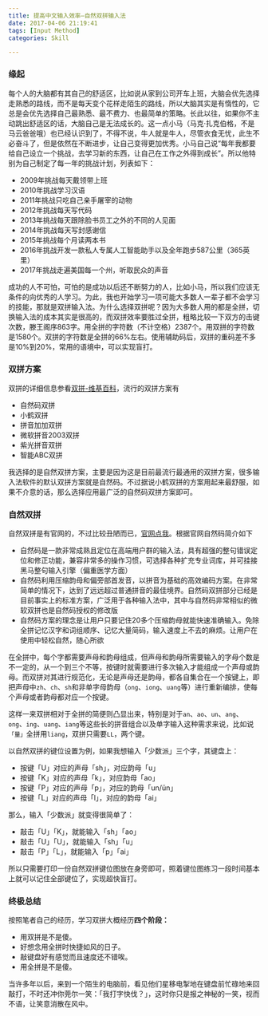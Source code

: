 ```yaml
---
title: 提高中文输入效率—自然双拼输入法
date: 2017-04-06 21:19:41
tags: [Input Method]
categories: Skill

---
```


### 缘起

每个人的大脑都有其自己的舒适区，比如说从家到公司开车上班，大脑会优先选择走熟悉的路线，而不是每天变个花样走陌生的路线，所以大脑其实是有惰性的，它总是会优先选择自己最熟悉、最不费力、也最简单的策略。长此以往，如果你不主动跳出舒适区的话，大脑自己是无法成长的。这一点小马（马克·扎克伯格，不是马云爸爸哦）也已经认识到了，不得不说，牛人就是牛人，尽管衣食无忧，此生不必奋斗了，但是依然在不断进步，让自己变得更加优秀。小马自己说“每年我都要给自己设立一个挑战，去学习新的东西，让自己在工作之外得到成长”。所以他特别为自己制定了每一年的挑战计划，列表如下：

- 2009年挑战每天戴领带上班
- 2010年挑战学习汉语
- 2011年挑战只吃自己亲手屠宰的动物
- 2012年挑战每天写代码
- 2013年挑战每天跟除脸书员工之外的不同的人见面
- 2014年挑战每天写封感谢信
- 2015年挑战每个月读两本书
- 2016年挑战开发一款私人专属人工智能助手以及全年跑步587公里（365英里）
- 2017年挑战走遍美国每一个州，听取民众的声音

成功的人不可怕，可怕的是成功以后还不断努力的人，比如小马，所以我们应该无条件的向优秀的人学习。为此，我也开始学习一项可能大多数人一辈子都不会学习的技能，那就是双拼输入法。为什么选择双拼呢？因为大多数人用的都是全拼，切换输入法的成本其实是很高的，而双拼效率要胜过全拼，粗略比较一下双方的击键次数，滕王阁序863字。用全拼的字符数（不计空格）2387个。用双拼的字符数是1580个。双拼的字符数是全拼的66%左右。使用辅助码后，双拼的重码差不多是10%到20%，常用的语境中，可以实现盲打。

### 双拼方案

双拼的详细信息参看[双拼-维基百科](https://zh.wikipedia.org/wiki/%E5%8F%8C%E6%8B%BC)，流行的双拼方案有
- 自然码双拼
- 小鹤双拼
- 拼音加加双拼
- 微软拼音2003双拼
- 紫光拼音双拼
- 智能ABC双拼

我选择的是自然双拼方案，主要是因为这是目前最流行最通用的双拼方案，很多输入法软件的默认双拼方案就是自然码。不过据说小鹤双拼的方案用起来最舒服，如果不介意的话，那么选择应用最广泛的自然码双拼方案即可。

### 自然双拼
自然双拼是有官网的，不过比较丑陋而已，[官网点我](http://www.zrm.com.cn/)。根据官网自然码简介如下

- 自然码是一款非常成熟且定位在高端用户群的输入法，具有超强的整句错误定位和修正功能，兼容非常多的操作习惯，可选择各种扩充专业词库，并可挂接黑马整句输入引擎（偏重医学方面）
- 自然码利用压缩韵母和偏旁部首发音，以拼音为基础的高效编码方案。在非常简单的情况下，达到了远远超过普通拼音的最佳境界。自然码双拼部分已经是目前事实上的标准方案，广泛用于各种输入法中，其中与自然码非常相似的微软双拼也是自然码授权的修改版
- 自然码方案的理念是让用户只要记住20多个压缩韵母就能快速准确输入。免除全拼记忆汉字和词组顺序、记忆大量简码，输入速度上不去的麻烦。让用户在使用中轻松自然，随心所欲

在全拼中，每个字都需要声母和韵母组成，但声母和韵母所需要输入的字母个数是不一定的，从一个到三个不等，按键时就需要进行多次输入才能组成一个声母或韵母。而双拼对其进行规范化，无论是声母还是韵母，都各自集合在一个按键上，即把声母中`zh`、`ch`、`sh`和非单字母韵母（`ong`、`iong`、`uang`等）进行重新编排，使每个声母或者韵母都对应一个按键。

这样一来双拼相对于全拼的简便则凸显出来，特别是对于`an`、`ao`、`un`、`ang`、`ong`、`ing`、`uang`、`iang`等这些长的拼音组合以及单字输入这种需求来说，比如说`「量」`全拼用`liang`，双拼只需要`LL`，两个键。

以自然双拼的键位设置为例，如果我想输入「少数派」三个字，其键盘上：

* 按键「U」对应的声母「sh」，对应韵母「u」
* 按键「K」对应的声母「k」，对应韵母「ao」
* 按键「P」对应的声母「p」，对应的韵母「un/ün」
* 按键「L」对应的声母「l」，对应的韵母「ai」

那么，输入「少数派」就变得很简单了：

* 敲击「U」「K」，就能输入「sh」「ao」
* 敲击「U」「U」，就能输入「sh」「u」
* 敲击「P」「L」，就能输入「p」「ai」

所以只需要打印一份自然双拼键位图放在身旁即可，照着键位图练习一段时间基本上就可以记住全部键位了，实现超快盲打。

### 终极总结

按照笔者自己的经历，学习双拼大概经历**四个阶段：**

* 用双拼是不是傻。
* 好想念用全拼时快捷如风的日子。
* 敲键盘好有感觉而且速度还不错唉。
* 用全拼是不是傻。

当许多年以后，来到一个陌生的电脑前，看见他们星移电掣地在键盘前忙碌地来回敲打，不时还冲你莞尔一笑：「我打字快伐？」，这时你只是报之神秘的一笑，视而不语，让笑意消散在风中。